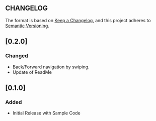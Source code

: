 ## CHANGELOG

The format is based on [Keep a Changelog](https://keepachangelog.com/en/1.0.0/),
and this project adheres to [Semantic Versioning](https://semver.org/spec/v2.0.0.html).

## [0.2.0]

### Changed

  - Back/Forward navigation by swiping.
  - Update of ReadMe
  

## [0.1.0]

### Added

  - Initial Release with Sample Code
